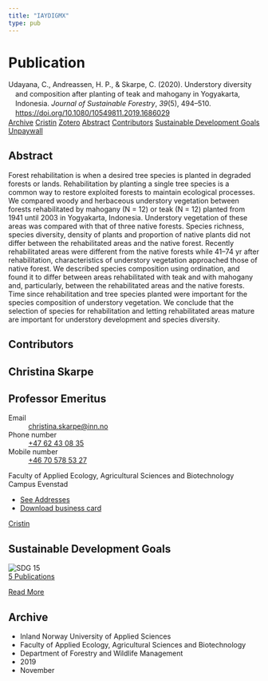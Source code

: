 ```yaml
---
title: "IAYDIGMX"
type: pub
---
```

<h1>Publication</h1>
<article id="csl-bib-container-IAYDIGMX" class="csl-bib-container">
  <div class="csl-bib-body" style="line-height: 1.35; padding-left: 1em; text-indent:-1em;">
  <div class="csl-entry">Udayana, C., Andreassen, H. P., &amp; Skarpe, C. (2020). Understory diversity and composition after planting of teak and mahogany in Yogyakarta, Indonesia. <i>Journal of Sustainable Forestry</i>, <i>39</i>(5), 494&#x2013;510. <a href="https://doi.org/10.1080/10549811.2019.1686029">https://doi.org/10.1080/10549811.2019.1686029</a></div>
</div>
  <div class="csl-bib-buttons">
    <a href="#taxonomy-article-IAYDIGMX" class="csl-bib-button">Archive</a>
    <a href="https://app.cristin.no/results/show.jsf?id=1745603" alt="Cristin URL" class="csl-bib-button">Cristin</a>
    <a href="http://zotero.org/groups/5402882/items/IAYDIGMX" alt="Zotero URL" class="csl-bib-button">Zotero</a>
    <a href="#abstract-article-IAYDIGMX" class="csl-bib-button">Abstract</a>
    <a href="#contributors-article-IAYDIGMX" class="csl-bib-button">Contributors</a>
    <a href="#sdg-article-IAYDIGMX" class="csl-bib-button">Sustainable Development Goals</a>
    <a href="https://www.tandfonline.com/doi/pdf/10.1080/10549811.2019.1686029?needAccess=true" class="csl-bib-button">Unpaywall</a>
  </div>
  <div id="csl-bib-meta-container-IAYDIGMX"></div>
</article>
<div id="csl-bib-meta-IAYDIGMX" class="csl-bib-meta">
  <article id="abstract-article-IAYDIGMX" class="abstract-article">
    <h1>Abstract</h1>
    Forest rehabilitation is when a desired tree species is planted in degraded forests or lands. Rehabilitation by planting a single tree species is a common way to restore exploited forests to maintain ecological processes. We compared woody and herbaceous understory vegetation between forests rehabilitated by mahogany (N = 12) or teak (N = 12) planted from 1941 until 2003 in Yogyakarta, Indonesia. Understory vegetation of these areas was compared with that of three native forests. Species richness, species diversity, density of plants and proportion of native plants did not differ between the rehabilitated areas and the native forest. Recently rehabilitated areas were different from the native forests while 41–74 yr after rehabilitation, characteristics of understory vegetation approached those of native forest. We described species composition using ordination, and found it to differ between areas rehabilitated with teak and with mahogany and, particularly, between the rehabilitated areas and the native forests. Time since rehabilitation and tree species planted were important for the species composition of understory vegetation. We conclude that the selection of species for rehabilitation and letting rehabilitated areas mature are important for understory development and species diversity.
  </article>
  <article id="contributors-article-IAYDIGMX" class="contributors-article">
    <h1>Contributors</h1>
    <div class="personas"> <div class="vrtx-hinn-person-card"> <div class="photo"> <i class="lar la-user-circle missing-person"></i> </div> <div class="info"> <hgroup><h1>Christina Skarpe</h1> <h2>Professor Emeritus</h2> </hgroup><dl> <dt>Email</dt> <dd> <a href="mailto:christina.skarpe@inn.no">christina.skarpe@inn.no</a> </dd> <dt>Phone number</dt> <dd><a href="tel:+4762430835"> +47 62 43 08 35 </a></dd> <dt>Mobile number</dt> <dd><a href="tel:+46705785327"> +46 70 578 53 27 </a></dd> </dl> <p> Faculty of Applied Ecology, Agricultural Sciences and Biotechnology<br> Campus Evenstad </p> <ul class="vrtx-hinn-links"> <li><a href="https://www.inn.no/english/find-an-employee/christina-skarpe.html#vrtx-hinn-addresses">See Addresses</a></li> <li><a href="https://www.inn.no/english/find-an-employee/christina-skarpe.html?vrtx=vcf">Download business card</a></li> </ul> </div> </div> <a href="https://app.cristin.no/persons/show.jsf?id=328270" alt="Cristin URL" class="personas-cristin">Cristin</a> </div>
  </article>
  <article id="sdg-article-IAYDIGMX" class="sdg-article">
    <h1>Sustainable Development Goals</h1>
    <div class="sdg-container"><div id="sdg15" class="sdg"> <img src="{{< params subfolder >}}images/sdg/sdg15_en.png" class="image" alt="SDG 15"> <div class="sdg-overlay"> <a href="{{< params subfolder >}}en/archive/?sdg=15#archive" class="sdg-publication-count"><span>5</span> Publications</a> <p><a href="https://sdgs.un.org/goals/goal15" class="sdg-read-more">Read More</a></p> </div> </div></div>
  </article>
  <article id="taxonomy-article-IAYDIGMX" class="taxonomy-article">
    <h1>Archive</h1>
    <ul>
      <li>Inland Norway University of Applied Sciences</li>
      <li>Faculty of Applied Ecology, Agricultural Sciences and Biotechnology</li>
      <li>Department of Forestry and Wildlife Management</li>
      <li>2019</li>
      <li>November</li>
    </ul>
  </article>
</div>
